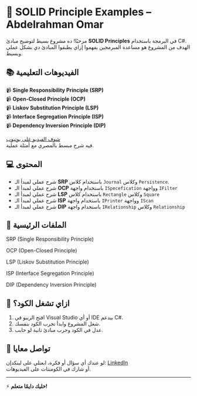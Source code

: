 # 📝 SOLID Principle Examples – Abdelrahman Omar

مرحبًا! ده مشروع بسيط لتوضيح مبادئ **SOLID Principles** في البرمجة باستخدام C#.  
الهدف من المشروع هو مساعدة المبرمجين يفهموا إزاي يطبقوا المبادئ دي بشكل عملي وبسيط.

## 📚 الفيديوهات التعليمية

📹 **Single Responsibility Principle (SRP)**  
📹 **Open-Closed Principle (OCP)**  
📹 **Liskov Substitution Principle (LSP)**  
📹 **Interface Segregation Principle (ISP)**  
📹 **Dependency Inversion Principle (DIP)**

[شوف الفيديو على يوتيوب](https://youtube.com/playlist?list=PL9A27sUizeTqI32CsNynxVFgfJ0dnNqDn&si=nC7fN9juxPUznghm)  
فيه شرح مبسط بالمصري مع أمثلة عملية.


## 💻 المحتوى

- شرح عملي لمبدأ الـ **SRP** باستخدام كلاس `Journal` وكلاس `Persistence`.
- شرح عملي لمبدأ الـ **OCP** باستخدام واجهة `ISpecefication` وواجهة `IFilter`
- شرح عملي لمبدأ الـ **LSP** باستخدام كلاس `Rectangle` وكلاس `Square`
- شرح عملي لمبدأ الـ **ISP** باستخدام واجهة `IPrinter` وواجهة `IScan`
- شرح عملي لمبدأ الـ **DIP** باستخدام واجهة `IRelationship` وكلاس `Relationship`

## 🧩 الملفات الرئيسية

SRP (Single Responsibility Principle)

OCP (Open-Closed Principle)

LSP (Liskov Substitution Principle)

ISP (Interface Segregation Principle)

DIP (Dependency Inversion Principle)



## 🚀 ازاي تشغل الكود؟

1. افتح الريبو في Visual Studio أو أي IDE بيدعم C#.
2. شغل المشروع وابدأ تجرب الكود بنفسك.
3. عدل في الكود وجرب مبادئ تانية لو حابب.

## 💬 تواصل معايا

لو عندك أي سؤال أو فكرة، ابعتلي على لينكدإن: [LinkedIn](https://www.linkedin.com/in/abdo-omar-b95301363/)  
أو شارك في الكومنتات على الفيديوهات.

---

⚡ **خليك دايمًا متعلم!**
